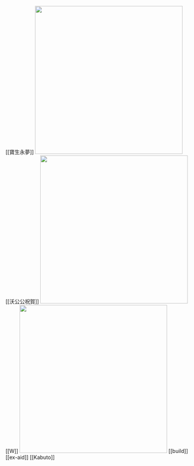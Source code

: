 ﻿[[寶生永夢]]
<img src="https://img.moegirl.org.cn/common/f/f9/%E5%AE%9D%E2%86%97%E7%94%9F%E2%86%98%E6%B0%B8%E2%86%97%E6%A2%A6%E2%86%98.jpg" width="400"></img>
[[沃公公祝賀]]
<img src="https://cache.pttweb.cc/imgur/bFvbBxL/f/bbe9e16c812ddaf48d9e01723cd001a2" width="400"></img>
[[W]]
<img src="https://img.moegirl.org.cn/common/0/0b/%E7%BB%86%E6%95%B0%E7%BD%AA%E6%81%B601.jpg" width="400"></img>
[[build]]
[[ex-aid]]
[[Kabuto]]

